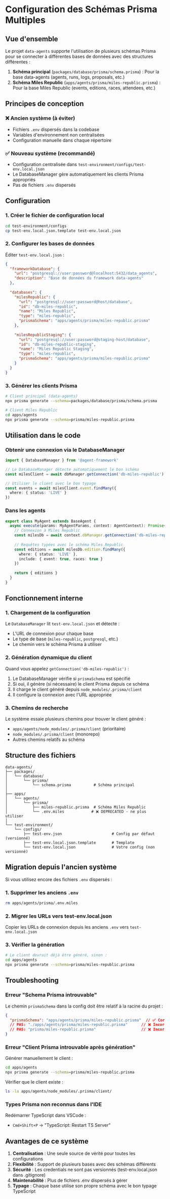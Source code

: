 # Configuration des Schémas Prisma Multiples

## Vue d'ensemble

Le projet `data-agents` supporte l'utilisation de plusieurs schémas Prisma pour se connecter à différentes bases de données avec des structures différentes :

1. **Schéma principal** (`packages/database/prisma/schema.prisma`) : Pour la base data-agents (agents, runs, logs, proposals, etc.)
2. **Schéma Miles Republic** (`apps/agents/prisma/miles-republic.prisma`) : Pour la base Miles Republic (events, editions, races, attendees, etc.)

## Principes de conception

### ❌ Ancien système (à éviter)
- Fichiers `.env` dispersés dans la codebase
- Variables d'environnement non centralisées
- Configuration manuelle dans chaque répertoire

### ✅ Nouveau système (recommandé)
- Configuration centralisée dans `test-environment/configs/test-env.local.json`
- Le DatabaseManager gère automatiquement les clients Prisma appropriés
- Pas de fichiers `.env` dispersés

## Configuration

### 1. Créer le fichier de configuration local

```bash
cd test-environment/configs
cp test-env.local.json.template test-env.local.json
```

### 2. Configurer les bases de données

Éditer `test-env.local.json` :

```json
{
  "frameworkDatabase": {
    "url": "postgresql://user:password@localhost:5432/data_agents",
    "description": "Base de données du framework data-agents"
  },
  
  "databases": {
    "milesRepublic": {
      "url": "postgresql://user:password@host/database",
      "id": "db-miles-republic",
      "name": "Miles Republic",
      "type": "miles-republic",
      "prismaSchema": "apps/agents/prisma/miles-republic.prisma"
    },
    
    "milesRepublicStaging": {
      "url": "postgresql://user:password@staging-host/database",
      "id": "db-miles-republic-staging",
      "name": "Miles Republic Staging",
      "type": "miles-republic",
      "prismaSchema": "apps/agents/prisma/miles-republic.prisma"
    }
  }
}
```

### 3. Générer les clients Prisma

```bash
# Client principal (data-agents)
npx prisma generate --schema=packages/database/prisma/schema.prisma

# Client Miles Republic
cd apps/agents
npx prisma generate --schema=prisma/miles-republic.prisma
```

## Utilisation dans le code

### Obtenir une connexion via le DatabaseManager

```typescript
import { DatabaseManager } from '@agent-framework'

// Le DatabaseManager détecte automatiquement le bon schéma
const milesClient = await dbManager.getConnection('db-miles-republic')

// Utiliser le client avec le bon typage
const events = await milesClient.event.findMany({
  where: { status: 'LIVE' }
})
```

### Dans les agents

```typescript
export class MyAgent extends BaseAgent {
  async execute(params: MyAgentParams, context: AgentContext): Promise<any> {
    // Connexion à Miles Republic
    const milesDb = await context.dbManager.getConnection('db-miles-republic')
    
    // Requêtes typées avec le schéma Miles Republic
    const editions = await milesDb.edition.findMany({
      where: { status: 'LIVE' },
      include: { event: true, races: true }
    })
    
    return { editions }
  }
}
```

## Fonctionnement interne

### 1. Chargement de la configuration

Le `DatabaseManager` lit `test-env.local.json` et détecte :
- L'URL de connexion pour chaque base
- Le type de base (`miles-republic`, `postgresql`, etc.)
- Le chemin vers le schéma Prisma à utiliser

### 2. Génération dynamique du client

Quand vous appelez `getConnection('db-miles-republic')` :

1. Le DatabaseManager vérifie si `prismaSchema` est spécifié
2. Si oui, il génère (si nécessaire) le client Prisma depuis ce schéma
3. Il charge le client généré depuis `node_modules/.prisma/client`
4. Il configure la connexion avec l'URL appropriée

### 3. Chemins de recherche

Le système essaie plusieurs chemins pour trouver le client généré :
- `apps/agents/node_modules/.prisma/client` (prioritaire)
- `node_modules/.prisma/client` (monorepo)
- Autres chemins relatifs au schéma

## Structure des fichiers

```
data-agents/
├── packages/
│   └── database/
│       └── prisma/
│           └── schema.prisma          # Schéma principal
│
├── apps/
│   └── agents/
│       └── prisma/
│           ├── miles-republic.prisma  # Schéma Miles Republic
│           └── .env.miles            # ❌ DEPRECATED - ne plus utiliser
│
└── test-environment/
    └── configs/
        ├── test-env.json                      # Config par défaut (versionné)
        ├── test-env.local.json.template       # Template
        └── test-env.local.json                # Votre config (non versionné)
```

## Migration depuis l'ancien système

Si vous utilisez encore des fichiers `.env` dispersés :

### 1. Supprimer les anciens `.env`

```bash
rm apps/agents/prisma/.env.miles
```

### 2. Migrer les URLs vers test-env.local.json

Copier les URLs de connexion depuis les anciens `.env` vers `test-env.local.json`

### 3. Vérifier la génération

```bash
# Le client devrait déjà être généré, sinon :
cd apps/agents
npx prisma generate --schema=prisma/miles-republic.prisma
```

## Troubleshooting

### Erreur "Schema Prisma introuvable"

Le chemin `prismaSchema` dans la config doit être relatif à la racine du projet :

```json
{
  "prismaSchema": "apps/agents/prisma/miles-republic.prisma"  // ✅ Correct
  // PAS: "./apps/agents/prisma/miles-republic.prisma"      // ❌ Incorrect
  // PAS: "prisma/miles-republic.prisma"                    // ❌ Incorrect
}
```

### Erreur "Client Prisma introuvable après génération"

Générer manuellement le client :

```bash
cd apps/agents
npx prisma generate --schema=prisma/miles-republic.prisma
```

Vérifier que le client existe :

```bash
ls -la apps/agents/node_modules/.prisma/client/
```

### Types Prisma non reconnus dans l'IDE

Redémarrer TypeScript dans VSCode :
- `Cmd+Shift+P` → "TypeScript: Restart TS Server"

## Avantages de ce système

1. **Centralisation** : Une seule source de vérité pour toutes les configurations
2. **Flexibilité** : Support de plusieurs bases avec des schémas différents
3. **Sécurité** : Les credentials ne sont pas versionnés (test-env.local.json dans .gitignore)
4. **Maintenabilité** : Plus de fichiers .env dispersés à gérer
5. **Typage** : Chaque base utilise son propre schéma avec le bon typage TypeScript
